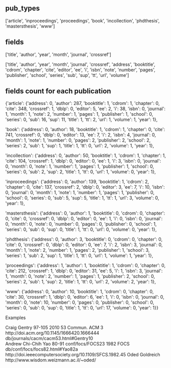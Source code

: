 ## pub_types
['article', 'inproceedings', 'proceedings', 'book', 'incollection', 'phdthesis', 'mastersthesis', 'www']

## fields
['title', 'author', 'year', 'month', 'journal', 'crossref']

['title',
 'author',
 'year',
 'month',
 'journal',
 'crossref',
 'address',
 'booktitle',
 'cdrom',
 'chapter',
 'cite',
 'editor',
 'ee',
 'i',
 'isbn',
 'note',
 'number',
 'pages',
 'publisher',
 'school',
 'series',
 'sub',
 'sup',
 'tt',
 'url',
 'volume']

## fields count for each publication
 {'article': {'address': 0,
  'author': 287,
  'booktitle': 1,
  'cdrom': 1,
  'chapter': 0,
  'cite': 348,
  'crossref': 1,
  'dblp': 0,
  'editor': 5,
  'ee': 2,
  'i': 38,
  'isbn': 0,
  'journal': 1,
  'month': 1,
  'note': 2,
  'number': 1,
  'pages': 1,
  'publisher': 1,
  'school': 0,
  'series': 0,
  'sub': 16,
  'sup': 11,
  'title': 1,
  'tt': 2,
  'url': 1,
  'volume': 1,
  'year': 1},

 'book': {'address': 0,
  'author': 18,
  'booktitle': 1,
  'cdrom': 1,
  'chapter': 0,
  'cite': 741,
  'crossref': 0,
  'dblp': 0,
  'editor': 13,
  'ee': 7,
  'i': 2,
  'isbn': 4,
  'journal': 0,
  'month': 1,
  'note': 1,
  'number': 0,
  'pages': 2,
  'publisher': 2,
  'school': 2,
  'series': 2,
  'sub': 1,
  'sup': 1,
  'title': 1,
  'tt': 0,
  'url': 2,
  'volume': 1,
  'year': 1},


 'incollection': {'address': 0,
  'author': 50,
  'booktitle': 1,
  'cdrom': 1,
  'chapter': 1,
  'cite': 104,
  'crossref': 1,
  'dblp': 0,
  'editor': 0,
  'ee': 1,
  'i': 3,
  'isbn': 0,
  'journal': 0,
  'month': 0,
  'note': 1,
  'number': 1,
  'pages': 1,
  'publisher': 1,
  'school': 0,
  'series': 0,
  'sub': 2,
  'sup': 2,
  'title': 1,
  'tt': 0,
  'url': 1,
  'volume': 0,
  'year': 1},

 'inproceedings': {'address': 0,
  'author': 139,
  'booktitle': 1,
  'cdrom': 2,
  'chapter': 0,
  'cite': 137,
  'crossref': 2,
  'dblp': 0,
  'editor': 3,
  'ee': 7,
  'i': 10,
  'isbn': 0,
  'journal': 0,
  'month': 1,
  'note': 1,
  'number': 1,
  'pages': 1,
  'publisher': 0,
  'school': 0,
  'series': 0,
  'sub': 5,
  'sup': 5,
  'title': 1,
  'tt': 1,
  'url': 3,
  'volume': 0,
  'year': 1},

 'mastersthesis': {'address': 0,
  'author': 1,
  'booktitle': 0,
  'cdrom': 0,
  'chapter': 0,
  'cite': 0,
  'crossref': 0,
  'dblp': 0,
  'editor': 0,
  'ee': 1,
  'i': 0,
  'isbn': 0,
  'journal': 0,
  'month': 0,
  'note': 0,
  'number': 0,
  'pages': 0,
  'publisher': 0,
  'school': 1,
  'series': 0,
  'sub': 0,
  'sup': 0,
  'title': 1,
  'tt': 0,
  'url': 0,
  'volume': 0,
  'year': 1},

 'phdthesis': {'address': 0,
  'author': 3,
  'booktitle': 0,
  'cdrom': 0,
  'chapter': 0,
  'cite': 0,
  'crossref': 0,
  'dblp': 0,
  'editor': 0,
  'ee': 7,
  'i': 2,
  'isbn': 3,
  'journal': 0,
  'month': 1,
  'note': 2,
  'number': 1,
  'pages': 2,
  'publisher': 1,
  'school': 3,
  'series': 1,
  'sub': 2,
  'sup': 1,
  'title': 1,
  'tt': 0,
  'url': 1,
  'volume': 1,
  'year': 1},

 'proceedings': {'address': 1,
  'author': 1,
  'booktitle': 1,
  'cdrom': 0,
  'chapter': 0,
  'cite': 212,
  'crossref': 1,
  'dblp': 0,
  'editor': 31,
  'ee': 5,
  'i': 1,
  'isbn': 3,
  'journal': 1,
  'month': 0,
  'note': 2,
  'number': 1,
  'pages': 1,
  'publisher': 2,
  'school': 0,
  'series': 2,
  'sub': 1,
  'sup': 2,
  'title': 1,
  'tt': 0,
  'url': 2,
  'volume': 2,
  'year': 1},

 'www': {'address': 0,
  'author': 10,
  'booktitle': 1,
  'cdrom': 0,
  'chapter': 0,
  'cite': 30,
  'crossref': 1,
  'dblp': 0,
  'editor': 6,
  'ee': 1,
  'i': 0,
  'isbn': 0,
  'journal': 0,
  'month': 0,
  'note': 10,
  'number': 0,
  'pages': 0,
  'publisher': 0,
  'school': 0,
  'series': 0,
  'sub': 0,
  'sup': 0,
  'title': 1,
  'tt': 0,
  'url': 17,
  'volume': 0,
  'year': 1}}



Examples

<article key="journals/cacm/Gentry10" mdate="2010-04-26">
<author>Craig Gentry</author>
<title>Computing arbitrary functions of encrypted data.</title>
<pages>97-105</pages>
<year>2010</year>
<volume>53</volume>
<journal>Commun. ACM</journal>
<number>3</number>
<ee>http://doi.acm.org/10.1145/1666420.1666444</ee>
<url>db/journals/cacm/cacm53.html#Gentry10</url>
</article>

<inproceedings key="conf/focs/Yao82a" mdate="2011-10-19">
<title>Theory and Applications of Trapdoor Functions (Extended Abstract)</title>
<author>Andrew Chi-Chih Yao</author>
<pages>80-91</pages>
<crossref>conf/focs/FOCS23</crossref>
<year>1982</year>
<booktitle>FOCS</booktitle>
<url>db/conf/focs/focs82.html#Yao82a</url>
<ee>http://doi.ieeecomputersociety.org/10.1109/SFCS.1982.45</ee>
</inproceedings>

<www mdate="2004-03-23" key="homepages/g/OdedGoldreich">
<author>Oded Goldreich</author>
<title>Home Page</title>
<url>http://www.wisdom.weizmann.ac.il/~oded/</url>
</www>
